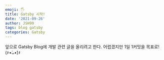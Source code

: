 ```yaml
---
emoji: 🖐
title: Gatsby 시작!
date: '2021-09-26'
author: JSH99
tags: blog gatsby
categories: Gatsby
---
```


앞으로 Gatsby Blog에 개발 관련 글을 올리려고 한다.
어렵겠지만 1일 1커밋을 목표로! (۶•̀ᴗ•́)۶ 